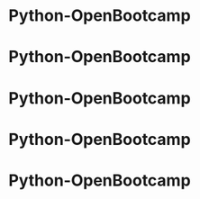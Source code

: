 # Python-OpenBootcamp
# Python-OpenBootcamp
# Python-OpenBootcamp
# Python-OpenBootcamp
# Python-OpenBootcamp
